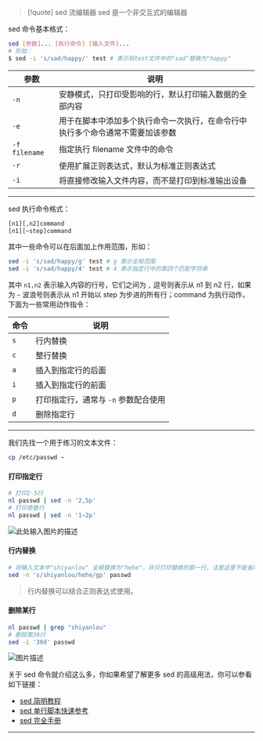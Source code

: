 
> [!quote] sed 流编辑器
> sed 是一个非交互式的编辑器

sed 命令基本格式：

```bash
sed [参数]... [执行命令] [输入文件]...
# 形如：
$ sed -i 's/sad/happy/' test # 表示将test文件中的"sad"替换为"happy"
```

|参数|说明|
|---|---|
|`-n`|安静模式，只打印受影响的行，默认打印输入数据的全部内容|
|`-e`|用于在脚本中添加多个执行命令一次执行，在命令行中执行多个命令通常不需要加该参数|
|`-f filename`|指定执行 filename 文件中的命令|
|`-r`|使用扩展正则表达式，默认为标准正则表达式|
|`-i`|将直接修改输入文件内容，而不是打印到标准输出设备|

---

sed 执行命令格式：

```bash
[n1][,n2]command
[n1][~step]command
```

其中一些命令可以在后面加上作用范围，形如：

```bash
sed -i 's/sad/happy/g' test # g 表示全局范围
sed -i 's/sad/happy/4' test # 4 表示指定行中的第四个匹配字符串
```

其中 `n1,n2` 表示输入内容的行号，它们之间为 `,` 逗号则表示从 n1 到 n2 行，如果为 `~` 波浪号则表示从 n1 开始以 step 为步进的所有行；command 为执行动作，下面为一些常用动作指令：

| 命令  | 说明                    |
| --- | --------------------- |
| `s` | 行内替换                  |
| `c` | 整行替换                  |
| `a` | 插入到指定行的后面             |
| `i` | 插入到指定行的前面             |
| `p` | 打印指定行，通常与 `-n` 参数配合使用 |
| `d` | 删除指定行                 |

---

我们先找一个用于练习的文本文件：

```bash
cp /etc/passwd ~
```

#### 打印指定行

```bash
# 打印2-5行
nl passwd | sed -n '2,5p'
# 打印奇数行
nl passwd | sed -n '1~2p'
```

![此处输入图片的描述](https://doc.shiyanlou.com/document-uid735639labid354timestamp1532415685031.png)

#### 行内替换

```bash
# 将输入文本中"shiyanlou" 全局替换为"hehe"，并只打印替换的那一行，注意这里不能省略最后的"p"命令
sed -n 's/shiyanlou/hehe/gp' passwd
```

> 行内替换可以结合正则表达式使用。

#### 删除某行

```bash
nl passwd | grep "shiyanlou"
# 删除第30行
sed -i '30d' passwd
```

![图片描述](https://doc.shiyanlou.com/courses/uid600404-20191015-1571118544931)

关于 sed 命令就介绍这么多，你如果希望了解更多 sed 的高级用法，你可以参看如下链接：

- [sed 简明教程](http://coolshell.cn/articles/9104.html)
- [sed 单行脚本快速参考](http://sed.sourceforge.net/sed1line_zh-CN.html)
- [sed 完全手册](http://www.gnu.org/software/sed/manual/sed.html)

---
